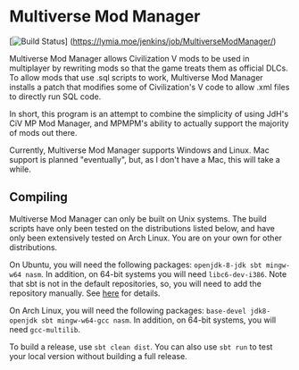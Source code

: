 Multiverse Mod Manager
======================

[![Build Status](https://lymia.moe/jenkins/job/MultiverseModManager/badge/icon)]
(https://lymia.moe/jenkins/job/MultiverseModManager/)

Multiverse Mod Manager allows Civilization V mods to be used in multiplayer by rewriting mods so that the game
treats them as official DLCs. To allow mods that use .sql scripts to work, Multiverse Mod Manager installs a patch
that modifies some of Civilization's V code to allow .xml files to directly run SQL code.

In short, this program is an attempt to combine the simplicity of using JdH's CiV MP Mod Manager, and MPMPM's ability
to actually support the majority of mods out there.

Currently, Multiverse Mod Manager supports Windows and Linux. Mac support is planned "eventually", but, as I don't
have a Mac, this will take a while. 

Compiling
---------

Multiverse Mod Manager can only be built on Unix systems. The build scripts have only been tested on the distributions
listed below, and have only been extensively tested on Arch Linux. You are on your own for other distributions.

On Ubuntu, you will need the following packages: `openjdk-8-jdk sbt mingw-w64 nasm`. In addition, on 64-bit systems you
will need `libc6-dev-i386`. Note that sbt is not in the default repositories, so, you will need to add the repository
manually. See [here](http://www.scala-sbt.org/0.13/tutorial/Installing-sbt-on-Linux.html) for details.

On Arch Linux, you will need the following packages: `base-devel jdk8-openjdk sbt mingw-w64-gcc nasm`. In addition, on
64-bit systems, you will need `gcc-multilib`.

To build a release, use `sbt clean dist`. You can also use `sbt run` to test your local version without building a full
release.